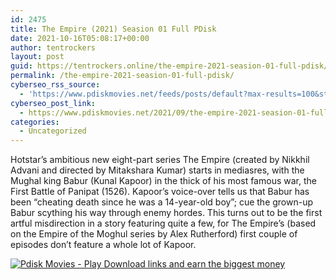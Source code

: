 ```yaml
---
id: 2475
title: The Empire (2021) Seasion 01 Full PDisk
date: 2021-10-16T05:08:17+00:00
author: tentrockers
layout: post
guid: https://tentrockers.online/the-empire-2021-seasion-01-full-pdisk/
permalink: /the-empire-2021-seasion-01-full-pdisk/
cyberseo_rss_source:
  - 'https://www.pdiskmovies.net/feeds/posts/default?max-results=100&start-index=201'
cyberseo_post_link:
  - https://www.pdiskmovies.net/2021/09/the-empire-2021-seasion-01-full-pdisk.html
categories:
  - Uncategorized
---
```

<span>Hotstar’s ambitious new eight-part series The Empire (created by Nikkhil Advani and directed by Mitakshara Kumar) starts in mediasres, with the Mughal king Babur (Kunal Kapoor) in the thick of his most famous war, the First Battle of Panipat (1526). Kapoor’s voice-over tells us that Babur has been “cheating death since he was a 14-year-old boy”; cue the grown-up Babur scything his way through enemy hordes. This turns out to be the first artful misdirection in a story featuring quite a few, for The Empire’s (based on the Empire of the Moghul series by Alex Rutherford) first couple of episodes don’t feature a whole lot of Kapoor.</span>

[![](https://1.bp.blogspot.com/-a93bp85aB6g/YUXjACCiX3I/AAAAAAAAbQE/GHmPI7h0af0tqn6tYzd0cdrDv9Hu9LUSACLcBGAsYHQ/s16000/Play_it_New-removebg-preview.png "Pdisk Movies - Play Download links and earn the biggest money")](https://www.pdiskmovies.net/p/the-empire-2021-seasion-01-full-pdisk.html)
